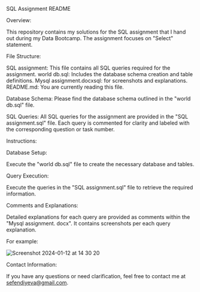 
SQL Assignment README

Overview:

This repository contains my solutions for the SQL assignment that I hand out during my Data Bootcamp. 
The assignment focuses on "Select" statement.

File Structure:

SQL assignment: This file contains all SQL queries required for the assignment.
world db.sql: Includes the database schema creation and table definitions.
Mysql assignment.docxsql: for screenshots and explanations.
README.md: You are currently reading this file.

Database Schema:
Please find the database schema outlined in the "world db.sql" file.

SQL Queries:
All SQL queries for the assignment are provided in the "SQL assignment.sql" file. Each query is commented for clarity and labeled with the corresponding question or task number.


Instructions:

Database Setup:

Execute the "world db.sql" file to create the necessary database and tables.

Query Execution:

Execute the queries in the "SQL assignment.sql"  file to retrieve the required information.

Comments and Explanations:

Detailed explanations for each query are provided as comments within the "Mysql assignment. docx". It contains screenshots per each query explanation.

For example:


![Screenshot 2024-01-12 at 14 30 20](https://github.com/SabinaSad/SQL-assignment/assets/122239926/70c7b7a6-ba02-4b38-9c00-d9022385598a)



Contact Information:

If you have any questions or need clarification, feel free to contact me at sefendiyeva@gmail.com.

